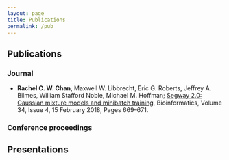 ```yaml
---
layout: page
title: Publications
permalink: /pub
---
```


## Publications
### Journal
* **Rachel C. W. Chan**, Maxwell W. Libbrecht, Eric G. Roberts, Jeffrey A. Bilmes, William Stafford Noble, Michael M. Hoffman; [Segway 2.0: Gaussian mixture models and minibatch training](https://doi.org/10.1093/bioinformatics/btx603), Bioinformatics, Volume 34, Issue 4, 15 February 2018, Pages 669–671.

### Conference proceedings

## Presentations
